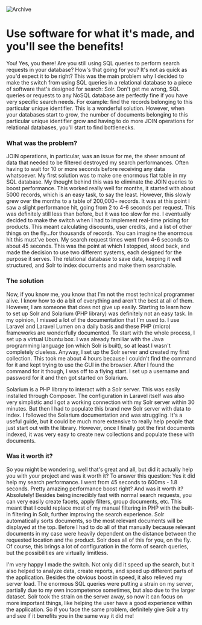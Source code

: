 ![Archive](/images/articles/archive.jpg)

# Use software for what it's made, and you'll see the benefits!

You! Yes, you there! Are you still using SQL queries to perform search requests in your database? How's that going for you? It's not as quick as you'd expect it to be right? This was the main problem why I decided to make the switch from using SQL queries in a relational database to a piece of software that's designed for search: Solr. Don't get me wrong, SQL queries or requests to any NoSQL database are perfectly fine if you have very specific search needs. For example: find the records belonging to this particular unique identifier. This is a wonderful solution. However, when your databases start to grow, the number of documents belonging to this particular unique identifier grow and having to do more JOIN operations for relational databases, you'll start to find bottlenecks.

### What was the problem?

JOIN operations, in particular, was an issue for me, the sheer amount of data that needed to be filtered destroyed my search performances. Often having to wait for 10 or more seconds before receiving any data whatsoever. My first solution was to make one enormous flat table in my SQL database. My thought behind this was to eliminate the JOIN queries to boost performance. This worked really well for months, it started with about 5000 records, which is an easy task, to say the least. However, this slowly grew over the months to a table of 200,000+ records. It was at this point I saw a slight performance hit, going from 2 to 4-6 seconds per request. This was definitely still less than before, but it was too slow for me. I eventually decided to make the switch when I had to implement real-time pricing for products. This meant calculating discounts, user credits, and a list of other things on the fly...for thousands of records. You can imagine the enormous hit this must've been. My search request times went from 4-6 seconds to about 45 seconds. This was the point at which I stopped, stood back, and made the decision to use two different systems, each designed for the purpose it serves. The relational database to save data, keeping it well structured, and Solr to index documents and make them searchable.

### The solution

Now, if you know me, you know that I'm not the most technical programmer alive. I know how to do a bit of everything and aren't the best at all of them. However, I am someone that does not give up easily. Starting to learn how to set up Solr and Solarium (PHP library) was definitely not an easy task. In my opinion, I missed a lot of the documentation that I'm used to. I use Laravel and Laravel Lumen on a daily basis and these PHP (micro) frameworks are wonderfully documented. To start with the whole process, I set up a virtual Ubuntu box. I was already familiar with the Java programming language (on which Solr is built), so at least I wasn't completely clueless. Anyway, I set up the Solr server and created my first collection. This took me about 4 hours because I couldn't find the command for it and kept trying to use the GUI in the browser. After I found the command for it though, I was off to a flying start. I set up a username and password for it and then got started on Solarium.

Solarium is a PHP library to interact with a Solr server. This was easily installed through Composer. The configuration in Laravel itself was also very simplistic and I got a working connection with my Solr server within 30 minutes. But then I had to populate this brand new Solr server with data to index. I followed the Solarium documentation and was struggling. It's a useful guide, but it could be much more extensive to really help people that just start out with the library. However, once I finally got the first documents indexed, it was very easy to create new collections and populate these with documents.

### Was it worth it?

So you might be wondering, well that's great and all, but did it actually help you with your project and was it worth it? To answer this question: Yes it did help my search performance. I went from 45 seconds to 600ms - 1.8 seconds. Pretty amazing performance boost right? And was it worth it? Absolutely! Besides being incredibly fast with normal search requests, you can very easily create facets, apply filters, group documents, etc. This meant that I could replace most of my manual filtering in PHP with the built-in filtering in Solr, further improving the search experience. Solr automatically sorts documents, so the most relevant documents will be displayed at the top. Before I had to do all of that manually because relevant documents in my case were heavily dependent on the distance between the requested location and the product. Solr does all of this for you, on the fly. Of course, this brings a lot of configuration in the form of search queries, but the possibilities are virtually limitless.

I'm very happy I made the switch. Not only did it speed up the search, but it also helped to analyze data, create reports, and speed up different parts of the application. Besides the obvious boost in speed, it also relieved my server load. The enormous SQL queries were putting a strain on my server, partially due to my own incompetence sometimes, but also due to the larger dataset. Solr took the strain on the server away, so now it can focus on more important things, like helping the user have a good experience within the application. So if you face the same problem, definitely give Solr a try and see if it benefits you in the same way it did me!